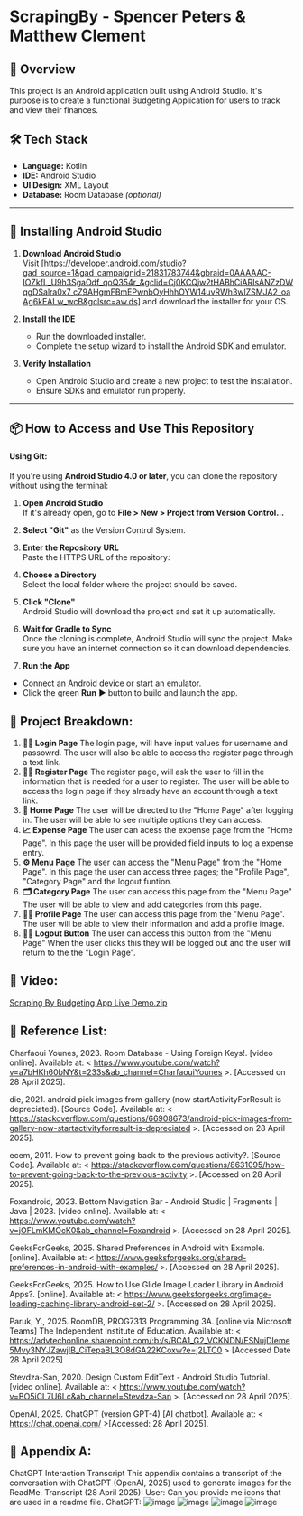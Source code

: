 # ScrapingBy - Spencer Peters & Matthew Clement

## 📖 Overview

This project is an Android application built using Android Studio. It's purpose is to create a functional Budgeting Application for users to track and view their finances.

## 🛠 Tech Stack

- **Language:** Kotlin
- **IDE:** Android Studio  
- **UI Design:** XML Layout  
- **Database:** Room Database *(optional)*  

---

## 🧭 Installing Android Studio

1. **Download Android Studio**  
   Visit [https://developer.android.com/studio?gad_source=1&gad_campaignid=21831783744&gbraid=0AAAAAC-IOZkfL_U9h3SgaOdf_qoQ354r_&gclid=Cj0KCQjw2tHABhCiARIsANZzDWqgDSalra0x7_cZ9AHgmFBmEPwnbOyHhhOYW14uvRWh3wlZSMJA2_oaAg6kEALw_wcB&gclsrc=aw.ds] and download the installer for your OS.

2. **Install the IDE**  
   - Run the downloaded installer.
   - Complete the setup wizard to install the Android SDK and emulator.

3. **Verify Installation**  
   - Open Android Studio and create a new project to test the installation.
   - Ensure SDKs and emulator run properly.
   

---

## 📦 How to Access and Use This Repository

#### Using Git:

If you're using **Android Studio 4.0 or later**, you can clone the repository without using the terminal:

1. **Open Android Studio**  
   If it's already open, go to **File > New > Project from Version Control...**

2. **Select "Git"** as the Version Control System.

3. **Enter the Repository URL**  
   Paste the HTTPS URL of the repository:
   
4. **Choose a Directory**  
    Select the local folder where the project should be saved.

5. **Click "Clone"**  
    Android Studio will download the project and set it up automatically.

6. **Wait for Gradle to Sync**  
    Once the cloning is complete, Android Studio will sync the project. Make sure you have an internet connection so it can download dependencies.

7. **Run the App**  
  - Connect an Android device or start an emulator.
  - Click the green **Run** ▶️ button to build and launch the app.

## 📁 Project Breakdown:

1. **🧑‍💻 Login Page** 
   The login page, will have input values for username and passowrd.
   The user will also be able to access the register page through a text link.
2. **🧑‍💻 Register Page**
   The register page, will ask the user to fill in the information that is needed for a user to register.
   The user will be able to access the login page if they already have an account through a text link.
3. **📌 Home Page**
   The user will be directed to the "Home Page" after logging in.
   The user will be able to see multiple options they can access.
4. **📈 Expense Page**
   The user can acess the expense page from the "Home Page".
   In this page the user will be provided field inputs to log a expense entry.
5. **⚙️ Menu Page**
   The user can access the "Menu Page" from the "Home Page".
   In this page the user can access three pages; the "Profile Page", "Category Page" and the logout funtion.
6. **🗂️ Category Page**
   The user can access this page from the "Menu Page"
   The user will be able to view and add categories from this page.
7. **🧑‍💻 Profile Page**
   The user can access this page from the "Menu Page".
   The user will be able to view their information and add a profile image.
8. **🧑‍💻 Logout Button**
   The user can access this button from the "Menu Page"
   When the user clicks this they will be logged out and the user will return to the the "Login Page".

## 🚀 Video:
[Scraping By Budgeting App Live Demo.zip](https://github.com/user-attachments/files/20016841/Scraping.By.Budgeting.App.Live.Demo.zip)

## 📝 Reference List:
Charfaoui Younes, 2023. Room Database - Using Foreign Keys!. [video online]. Available at: < https://www.youtube.com/watch?v=a7bHKh60bNY&t=233s&ab_channel=CharfaouiYounes >. [Accessed on 28 April 2025].

die, 2021. android pick images from gallery (now startActivityForResult is depreciated). [Source Code]. Available at: <  https://stackoverflow.com/questions/66908673/android-pick-images-from-gallery-now-startactivityforresult-is-depreciated >. [Accessed on 28 April 2025].

ecem, 2011. How to prevent going back to the previous activity?. [Source Code]. Available at: < https://stackoverflow.com/questions/8631095/how-to-prevent-going-back-to-the-previous-activity >. [Accessed on 28 April 2025].

Foxandroid, 2023. Bottom Navigation Bar - Android Studio | Fragments | Java | 2023. [video online]. Available at: < https://www.youtube.com/watch?v=jOFLmKMOcK0&ab_channel=Foxandroid >. [Accessed on 28 April 2025].

GeeksForGeeks, 2025. Shared Preferences in Android with Example. [online]. Available at: < https://www.geeksforgeeks.org/shared-preferences-in-android-with-examples/ >. [Accessed on 28 April 2025].

GeeksForGeeks, 2025. How to Use Glide Image Loader Library in Android Apps?. [online]. Available at: < https://www.geeksforgeeks.org/image-loading-caching-library-android-set-2/ >. [Accessed on 28 April 2025].

Paruk, Y., 2025. RoomDB, PROG7313 Programming 3A. [online via Microsoft Teams] The Independent Institute of Education. Available at: < https://advtechonline.sharepoint.com/:b:/s/BCA1_G2_VCKNDN/ESNujDIeme5Mvy3NYJZawjIB_CiTepaBL3O8dGA22KCoxw?e=j2LTC0 > [Accessed Date 28 April 2025]

Stevdza-San, 2020. Design Custom EditText - Android Studio Tutorial. [video online]. Available at: < https://www.youtube.com/watch?v=BO5iCL7U6Lc&ab_channel=Stevdza-San >. [Accessed on 28 April 2025].

OpenAI, 2025. ChatGPT (version GPT-4) [AI chatbot]. Available at: < https://chat.openai.com/  >[Accessed: 28 April 2025].

## 🧾 Appendix A:
ChatGPT Interaction Transcript
This appendix contains a transcript of the conversation with ChatGPT (OpenAI, 2025) used to generate images for the ReadMe.
Transcript (28 April 2025):
User: Can you provide me icons that are used in a readme file.
ChatGPT: 
![image](https://github.com/user-attachments/assets/27f6dbcf-33dd-417b-bb0b-06bf7c492bf2)
![image](https://github.com/user-attachments/assets/0914e549-a94f-43c8-a657-4eb44a34b66b)
![image](https://github.com/user-attachments/assets/089caa5b-2108-4f52-b01e-ea5584709600)
![image](https://github.com/user-attachments/assets/8d2ee637-1e61-47eb-b35f-267d81c17600)








